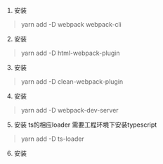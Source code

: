 1. 安装 
> yarn add -D webpack webpack-cli
2. 安装 
> yarn add -D html-webpack-plugin
3. 安装 
> yarn add -D clean-webpack-plugin
4. 安装 
> yarn add -D webpack-dev-server
5. 安装 ts的相应loader 需要工程环境下安装typescript
> yarn add -D ts-loader
6. 安装